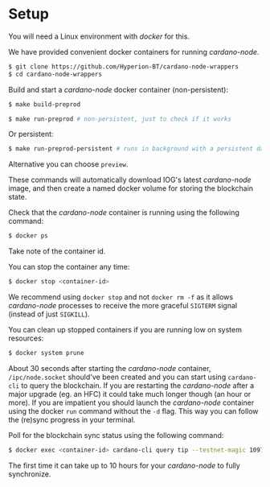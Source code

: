 # Setup
You will need a Linux environment with *docker* for this. 

We have provided convenient docker containers for running *cardano-node*.

```bash
$ git clone https://github.com/Hyperion-BT/cardano-node-wrappers
$ cd cardano-node-wrappers
```

Build and start a *cardano-node* docker container (non-persistent):
```bash
$ make build-preprod

$ make run-preprod # non-persistent, just to check if it works
```

Or persistent:
```bash
$ make run-preprod-persistent # runs in background with a persistent data volume
```

Alternative you can choose `preview`.

These commands will automatically download IOG's latest *cardano-node* image, and then create a named docker volume for storing the blockchain state.

Check that the *cardano-node* container is running using the following command:
```bash
$ docker ps
```
Take note of the container id.

You can stop the container any time:
```bash
$ docker stop <container-id>
```
We recommend using `docker stop` and not `docker rm -f` as it allows *cardano-node* processes to receive the more graceful `SIGTERM` signal (instead of just `SIGKILL`).

You can clean up stopped containers if you are running low on system resources:
```bash
$ docker system prune
```

About 30 seconds after starting the *cardano-node* container, `/ipc/node.socket` should've been created and you can start using `cardano-cli` to query the blockchain. If you are restarting the *cardano-node* after a major upgrade (eg. an HFC) it could take much longer though (an hour or more). If you are impatient you should launch the *cardano-node* container using the docker `run` command without the `-d` flag. This way you can follow the (re)sync progress in your terminal.

Poll for the blockchain sync status using the following command:
```bash
$ docker exec <container-id> cardano-cli query tip --testnet-magic 1097911063
```

The first time it can take up to 10 hours for your *cardano-node* to fully synchronize.
